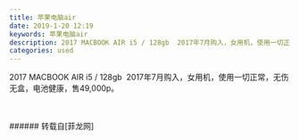 ```yaml
---
title: 苹果电脑air
date: 2019-1-20 12:19
keywords: 苹果电脑air
description: 2017 MACBOOK AIR i5 / 128gb  2017年7月购入，女用机，使用一切正常，无伤无盒，电池健康，售49,000p。
categories: used
---
```

<td class="t_f" id="postmessage_2747261">

2017 MACBOOK AIR i5 / 128gb  2017年7月购入，女用机，使用一切正常，无伤无盒，电池健康，售49,000p。<br/>
<img alt="" border="0" class="zoom" data-cf-modified-3c2a77e065e464d4888b5b10-="" file="http://www.flw.ph/data/appbyme/upload/image/201901/20/R0gpQhBpSG9f.jpg" id="aimg_uAshK" lazyloadthumb="1" onclick="" onmouseover="" src="http://www.flw.ph/data/appbyme/upload/image/201901/20/R0gpQhBpSG9f.jpg"/><br/>
<br/>
<img alt="" border="0" class="zoom" data-cf-modified-3c2a77e065e464d4888b5b10-="" file="http://www.flw.ph/data/appbyme/upload/image/201901/20/qL5MeV0SrM0U.jpg" id="aimg_JFf2o" lazyloadthumb="1" onclick="" onmouseover="" src="http://www.flw.ph/data/appbyme/upload/image/201901/20/qL5MeV0SrM0U.jpg"/><br/>
<br/>
</td>
###### 转载自[菲龙网]